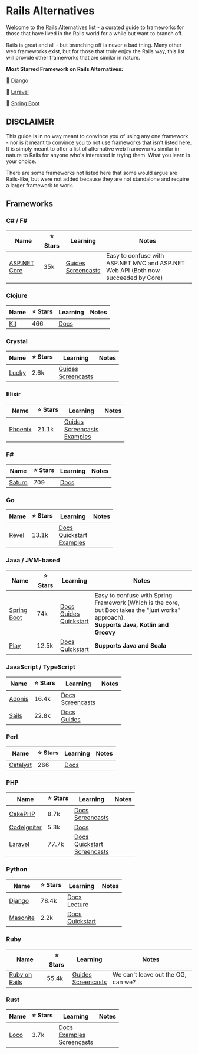 # Rails Alternatives

Welcome to the Rails Alternatives list - a curated guide to frameworks for those that have lived in the Rails world for a while but want to branch off.

Rails is great and all - but branching off is never a bad thing. Many other web frameworks exist, but for those that truly enjoy the Rails way, this list will provide other frameworks that are similar in nature.

**Most Starred Framework on Rails Alternatives:**

🥇 [Django](https://github.com/django/django)

🥈 [Laravel](https://github.com/laravel)

🥉 [Spring Boot](https://github.com/spring-projects/spring-boot)

## DISCLAIMER

This guide is in no way meant to convince you of using any one framework - nor is it meant to convince you to not use frameworks that isn't listed here. It is simply meant to offer a list of alternative web frameworks similar in nature to Rails for anyone who's interested in trying them. What you learn is your choice.

There are some frameworks not listed here that some would argue are Rails-like, but were not added because they are not standalone and require a larger framework to work.

## Frameworks

### C# / F#

| Name | ⭐ Stars | Learning | Notes |
| ---- | -------- | -------- | ----- |
| [ASP.NET Core](https://github.com/dotnet/aspnetcore) | 35k | [Guides](https://learn.microsoft.com/en-us/aspnet/core/?view=aspnetcore-8.0) <br> [Screencasts](https://www.youtube.com/playlist?list=PLdo4fOcmZ0oWunQnm3WnZxJrseIw2zSAk) | Easy to confuse with ASP.NET MVC and ASP.NET Web API (Both now succeeded by Core) |

### Clojure

| Name | ⭐ Stars | Learning | Notes |
| ---- | -------- | -------- | ----- |
| [Kit](https://github.com/kit-clj/kit) | 466 | [Docs](https://kit-clj.github.io/docs/guestbook.html) |  |

### Crystal

| Name | ⭐ Stars | Learning | Notes |
| ---- | -------- | -------- | ----- |
| [Lucky](https://github.com/luckyframework/lucky) | 2.6k | [Guides](https://luckyframework.org/guides/getting-started/installing) <br> [Screencasts](https://luckycasts.com) |  |

### Elixir

| Name | ⭐ Stars | Learning | Notes |
| ---- | -------- | -------- | ----- |
| [Phoenix](https://github.com/phoenixframework/phoenix) | 21.1k | [Guides](https://hexdocs.pm/phoenix/overview.html) <br> [Screencasts](https://elixircasts.io/?search=phoenix) <br> [Examples](https://github.com/dwyl/learn-phoenix-framework)|  |

### F#

| Name | ⭐ Stars | Learning | Notes |
| ---- | -------- | -------- | ----- |
| [Saturn](https://github.com/SaturnFramework/Saturn) | 709 | [Docs](https://saturnframework.org/explanations/overview.html) |  |

### Go

| Name | ⭐ Stars | Learning | Notes |
| ---- | -------- | -------- | ----- |
| [Revel](https://github.com/revel/revel) | 13.1k | [Docs](https://revel.github.io/manual/index.html) <br> [Quickstart](https://revel.github.io/tutorial/index.html) <br> [Examples](https://revel.github.io/examples/index.html) |  |

### Java / JVM-based

| Name | ⭐ Stars | Learning | Notes |
| ---- | -------- | -------- | ----- |
| [Spring Boot](https://github.com/spring-projects/spring-boot) | 74k | [Docs](https://docs.spring.io/spring-boot/index.html) <br> [Guides](https://spring.io/guides) <br> [Quickstart](https://spring.io/quickstart) | Easy to confuse with Spring Framework (Which is the core, but Boot takes the "just works" approach). <br> **Supports Java, Kotlin and Groovy** |
| [Play](https://github.com/playframework/playframework) | 12.5k | [Docs](https://www.playframework.com/documentation/3.0.x/Introduction) <br> [Quickstart](https://www.playframework.com/documentation/3.0.x/HelloWorldTutorial) | **Supports Java and Scala** |

### JavaScript / TypeScript

| Name | ⭐ Stars | Learning | Notes |
| ---- | -------- | -------- | ----- |
| [Adonis](https://github.com/adonisjs/core) | 16.4k | [Docs](https://docs.adonisjs.com/guides/preface/introduction) <br> [Screencasts](https://adocasts.com) |  |
| [Sails](https://github.com/balderdashy/sails) | 22.8k | [Docs](https://sailsjs.com/documentation/concepts) <br> [Guides](https://sailsjs.com/documentation/tutorials) <br> |  |

### Perl

| Name | ⭐ Stars | Learning | Notes |
| ---- | -------- | -------- | ----- |
| [Catalyst](https://github.com/perl-catalyst/catalyst-runtime) | 266 | [Docs](https://metacpan.org/dist/Catalyst-Manual/view/lib/Catalyst/Manual/Tutorial.pod) |  |

### PHP

| Name | ⭐ Stars | Learning | Notes |
| ---- | -------- | -------- | ----- |
| [CakePHP](https://github.com/cakephp/cakephp) | 8.7k | [Docs](https://book.cakephp.org/5/en/index.html) <br> [Screencasts](https://cakephp.org/documentation/videos) |  |
| [CodeIgniter](https://github.com/codeigniter4/CodeIgniter4) | 5.3k | [Docs](https://codeigniter.com/user_guide/index.html) |  |
| [Laravel](https://github.com/laravel) | 77.7k | [Docs](https://laravel.com/docs) <br> [Quickstart](https://bootcamp.laravel.com) <br> [Screencasts](https://laracasts.com) |  |

### Python

| Name | ⭐ Stars | Learning | Notes |
| ---- | -------- | -------- | ----- |
| [Django](https://github.com/django/django) | 78.4k | [Docs](https://docs.djangoproject.com/en/5.1/intro/) <br> [Lecture](https://cs50.harvard.edu/web/2020/weeks/3/) |  |
| [Masonite](https://github.com/MasoniteFramework/masonite) | 2.2k | [Docs](https://docs.masoniteproject.com) <br> [Quickstart](https://docs.masoniteproject.com/prologue/create-a-blog) |  |

### Ruby

| Name | ⭐ Stars | Learning | Notes |
| ---- | -------- | -------- | ----- |
| [Ruby on Rails](https://github.com/rails/rails) | 55.4k | [Guides](https://guides.rubyonrails.org) <br> [Screencasts](https://gorails.com) | We can't leave out the OG, can we? |

### Rust

| Name | ⭐ Stars | Learning | Notes |
| ---- | -------- | -------- | ----- |
| [Loco](https://github.com/loco-rs/loco) | 3.7k | [Docs](https://loco.rs/docs/getting-started/tour/) <br> [Examples](https://loco.rs/docs/starters/saas/) <br> [Screencasts](https://loco.rs/casts/) |  |
